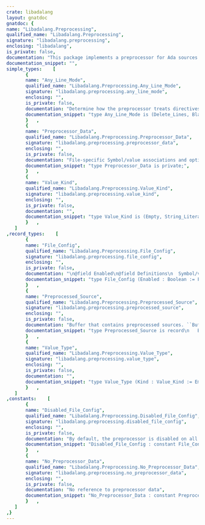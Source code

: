```yaml
---
crate: libadalang
layout: gnatdoc
gnatdoc: {
name: "Libadalang.Preprocessing",
qualified_name: "Libadalang.Preprocessing",
signature: "libadalang.preprocessing",
enclosing: "libadalang",
is_private: false,
documentation: "This package implements a preprocessor for Ada sources that is compatible\nwith GNATprep. It also provides a file reader implementing such a\npreprocessor, to be used in an analysis context. Please refer to GNATprep's\ndocumentation for a description of the main concepts, of preprocessor data\nfiles and of preprocessing features. The API provided here closely follows\nthese concepts.\n\nThe action of preprocessing an Ada source file is done according to\nparameters (definition of preprocessor symbols, how to format directives\nand disabled lines in the output, ...). The ``File_Config`` type is used to\nrepresent such parameters, and the ``Preprocess`` procedure taking a\n``File_Config`` argument can be used to preprocess a given source buffer.\n\n.. code-block:: ada\n\n   --  Create a file configuration using symbol definitions from GNATprep's\n   --  \"foo.txt\" definition file, replacing directives and disabled lines\n   --  with blank lines.\n\n   Cfg : constant File_Config :=\n     (Enabled => True,\n      Definitions => Parse_Definition_File (\"foo.txt\"),\n      Line_Mode   => Blank_Lines,\n      others      => <>);\n\n    Input_Buffer  : String := \"...\";\n    Output_Buffer : Preprocessed_Source;\n    Diagnostics   : Langkit_Support.Diagnostics.Diagnostics_Vectors.Vector;\n\n   --  Preprocess the \"Input_Buffer\" source, writing the result to\n   --  ``Output_Buffer``.\n\n   Preprocess (Cfg, Input_Buffer, Output_Buffer, Diagnostics);\n\n   if not Diagnostics.Is_Empty then\n      --  Raise some error\n\n   else\n      declare\n         Buffer : String renames\n           Output_Buffer.Buffer (1 .. Output_Buffer.Last)\n      begin\n         --  Use the preprocessed source in \"Buffer\"\n      end;\n   end if;\n\nPreprocessing for a whole Ada project is determined by a set of file\nconfigurations: optionally several ``File_Config`` values for sources with\nspecific file names (see the ``File_Config_Maps.Map`` type), plus an\nadditional ``File_Config`` value to use for files not described in this\nmap (the \"default\" file config).\n\nOne can either create these data structures by hand, or parsing GNATprep's\n\"preprocessor data file\". In the latter case, the\n``Parse_Preprocesor_Data_File`` and ``Create_Preprocessor_Data`` functions\nwill cover each case to create the final \"aggregated\" configuration: a\n``Preprocessor_Data`` value.\n\n.. code-block:: ada\n\n   Path : constant Any_Path :=\n     Create_Path_From_Environ (\"ADA_INCLUDE_PATH\");\n   --  This path allows to find the preprocessor data file and the\n   --  definition files it references in the current directory or in any of\n   --  the directories pointed by the \"ADA_INCLUDE_PATH\" environment\n   --  variable.\n\n   Prep : constant Preprocessor_Data :=\n     Parse_Preprocessor_Data_File (\"prep-data.txt\", Path);\n   --  Parse the \"prep-data.txt\" preprocessor data file and create a full\n   --  preprocessor configuration from it.\n\nFrom there, it is possible to call the \"Preprocess\" procedure taking a\n\"Preprocessor_Data\" argument, plus the file name for the source file to\npreprocess (used to look up the corresponding file configuration).\n\n.. code-block:: ada\n\n   --  Preprocess the \"Input_Buffer\" source as being the content of a\n   --  \"foo.adb\" Ada source file, writing the result to \"Output_Buffer\".\n\n   Preprocess (Prep, \"foo.adb\", Input_Buffer, Output_Buffer, Diagnostics);\n\n   if not Diagnostics.Is_Empty then\n      --  Raise some error\n\n   else\n      declare\n         Buffer : String renames\n           Output_Buffer.Buffer (1 .. Output_Buffer.Last)\n      begin\n         --  Use the preprocessed source in \"Buffer\"\n      end;\n   end if;\n\nFinally, in order to instruct a Libadalang analysis context to\nautomatically preprocess source files when loading files through the\n``Get_From_File`` function, one needs to use the file reader mechanism (see\n``Langkit_Support.File_Readers``): first create a ``File_Reader_Reference``\nvalue that implements preprocessing (see the ``Create_Preprocessor`` and\n``Create_Preprocessor_From_File`` functions defined in this package) and\nthen pass it to the ``Create_Context`` context constructor.\n\n.. code-block:: ada\n\n   FR  : constant File_Reader_Reference :=\n     Create_Preprocessor_From_File (\"prep-data.txt\", Path);\n   Ctx : constant Analysis_Context := Create_Context (File_Reader => FR);\n\n   --  Analyze the \"foo.adb\" source file after preprocessing it according\n   --  to configuration for \"foo.adb\" files in \"prep-data.txt\". The\n   --  analysis of any other source file that this implies will also\n   --  trigger preprocessing for these files.\n\n   U : constant Analysis_Unit := Ctx.Get_From_File (\"foo.adb\");",
documentation_snippet: "",
simple_types:    [
       {
       name: "Any_Line_Mode",
       qualified_name: "Libadalang.Preprocessing.Any_Line_Mode",
       signature: "libadalang.preprocessing.any_line_mode",
       enclosing: "",
       is_private: false,
       documentation: "Determine how the preprocessor treats directives and disabled lines in\nthe output.\n\n``Delete_Lines``\n\n  Just delete these lines: this breaks line number correspondance\n  between the original source and the preprocessed one. This corresponds\n  to GNATprep's default mode.\n\n``Blank_Lines``\n\n  Replace these lines with empty lines. This corresponds to GNATprep's\n  ``-b`` option.\n\n``Comment_Lines``\n\n  Preserve these lines and emit a ``--!`` comment marker in front of\n  them. This corresponds to GNATprep's ``-c`` option.\n\n@enum Delete_Lines\n@enum Blank_Lines\n@enum Comment_Lines",
       documentation_snippet: "type Any_Line_Mode is (Delete_Lines, Blank_Lines, Comment_Lines);",
       }   ,
       {
       name: "Preprocessor_Data",
       qualified_name: "Libadalang.Preprocessing.Preprocessor_Data",
       signature: "libadalang.preprocessing.preprocessor_data",
       enclosing: "",
       is_private: false,
       documentation: "File-specific Symbol/value associations and options to run the\npreprocessor.\n\nThis type is a reference to constant preprocessing configuration:\ncopying this object is cheap.",
       documentation_snippet: "type Preprocessor_Data is private;",
       }   ,
       {
       name: "Value_Kind",
       qualified_name: "Libadalang.Preprocessing.Value_Kind",
       signature: "libadalang.preprocessing.value_kind",
       enclosing: "",
       is_private: false,
       documentation: "",
       documentation_snippet: "type Value_Kind is (Empty, String_Literal, Symbol);",
       }   ,
   ]
,record_types:    [
       {
       name: "File_Config",
       qualified_name: "Libadalang.Preprocessing.File_Config",
       signature: "libadalang.preprocessing.file_config",
       enclosing: "",
       is_private: false,
       documentation: "\n@field Enabled\n@field Definitions\n  Symbol/value associations for this file. Note that, in order\n  for the preprocessing to work correctly, symbols must be lower\n  case.\n@field Line_Mode\n  Determine how the preprocessor treats directives and disabled\n  lines in the output.\n@field Print_Symbols\n  Whether to print a sorted list of symbol and values on the\n  standard output. Actually unused in this module.\n@field Undefined_Is_False",
       documentation_snippet: "type File_Config (Enabled : Boolean := False) is record\n   case Enabled is\n      when False => null;\n      when True =>\n         Definitions : Definition_Maps.Map;\n         Line_Mode : Any_Line_Mode := Delete_Lines;\n         Print_Symbols : Boolean := False;\n         Undefined_Is_False : Boolean := False;\n   end case;\nend record;",
       }   ,
       {
       name: "Preprocessed_Source",
       qualified_name: "Libadalang.Preprocessing.Preprocessed_Source",
       signature: "libadalang.preprocessing.preprocessed_source",
       enclosing: "",
       is_private: false,
       documentation: "Buffer that contains preprocessed sources. ``Buffer'First`` should be 1,\nand the actual content lies in ``Buffer (1 .. Last)``.\n\n@field Buffer\n@field Last",
       documentation_snippet: "type Preprocessed_Source is record\n   Buffer : String_Access;\n   Last   : Natural;\nend record;",
       }   ,
       {
       name: "Value_Type",
       qualified_name: "Libadalang.Preprocessing.Value_Type",
       signature: "libadalang.preprocessing.value_type",
       enclosing: "",
       is_private: false,
       documentation: "",
       documentation_snippet: "type Value_Type (Kind : Value_Kind := Empty) is record\n   case Kind is\n      when Empty          => null;\n      when String_Literal => String_Value : US.Unbounded_String;\n      when Symbol         => Symbol_Value : US.Unbounded_String;\n   end case;\nend record;",
       }   ,
   ]
,constants:    [
       {
       name: "Disabled_File_Config",
       qualified_name: "Libadalang.Preprocessing.Disabled_File_Config",
       signature: "libadalang.preprocessing.disabled_file_config",
       enclosing: "",
       is_private: false,
       documentation: "By default, the preprocessor is disabled on all Ada sources",
       documentation_snippet: "Disabled_File_Config : constant File_Config := (Enabled => False);",
       }   ,
       {
       name: "No_Preprocessor_Data",
       qualified_name: "Libadalang.Preprocessing.No_Preprocessor_Data",
       signature: "libadalang.preprocessing.no_preprocessor_data",
       enclosing: "",
       is_private: false,
       documentation: "No reference to preprocessor data",
       documentation_snippet: "No_Preprocessor_Data : constant Preprocessor_Data;",
       }   ,
   ]
,}
---
```

